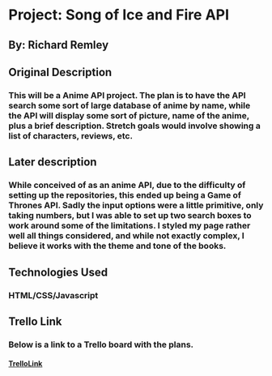 # Project: Song of Ice and Fire API
## By: Richard Remley
## Original Description
### This will be a Anime API project. The plan is to have the API search some sort of large database of anime by name, while the API will display some sort of picture, name of the anime, plus a brief description. Stretch goals would involve showing a list of characters, reviews, etc.
## Later description
### While conceived of as an anime API, due to the difficulty of setting up the repositories, this ended up being a Game of Thrones API. Sadly the input options were a little primitive, only taking numbers, but I was able to set up two search boxes to work around some of the limitations. I styled my page rather well all things considered, and while not exactly complex, I believe it works with the theme and tone of the books.
## Technologies Used
### HTML/CSS/Javascript

## Trello Link
### Below is a link to a Trello board with the plans.
#### [TrelloLink](https://trello.com/b/mU4UHoU7/api-project)